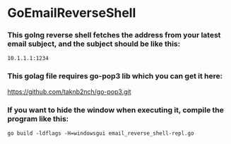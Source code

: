 # GoEmailReverseShell
### This golng reverse shell fetches the address from your latest email subject, and the subject should be like this:  
`10.1.1.1:1234`  
### This golag file requires go-pop3 lib which you can get it here:  
https://github.com/taknb2nch/go-pop3.git  
### If you want to hide the window when executing it, compile the program like this:  
```go build -ldflags -H=windowsgui email_reverse_shell-repl.go```  
